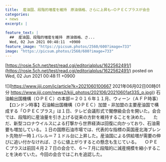 ```yaml
---
title:  産油国、段階的増産を維持　原油価格、さらに上昇も—ＯＰＥＣプラスが会合  
categories:
- news
excerpt: |
  
feature_text: |
  ##  産油国、段階的増産を維持　原油価格、さ...
  Wed, 02 Jun 2021 00:48:11  +0900
feature_image: "https://picsum.photos/2560/600?image=733"
image: "https://picsum.photos/2560/600?image=733"
---
```


[https://rosie.5ch.net/test/read.cgi/editorialplus/1622562491/](https://rosie.5ch.net/test/read.cgi/editorialplus/1622562491/)
posted on Wed, 02 Jun 2021 00:48:11  +0900

<!--more-->

![](https://www.jiji.com/jc/article?k=2021060100667 2021年06月02日00時01分 [https://www.jiji.com/news2/kiji_photos/202106/20210601at33S_p.jpg)](https://www.jiji.com/news2/kiji_photos/202106/20210601at33S_p.jpg)) 石油輸出国機構（ＯＰＥＣ）の本部＝２０１６年１１月、ウィーン（ＡＦＰ時事） 　【ロンドン時事】石油輸出国機構（ＯＰＥＣ）加盟・非加盟の主要産油国で構成する「ＯＰＥＣプラス」は１日、テレビ会議形式で閣僚級会合を開いた。会合では、段階的に産油量を引き上げる従来の方針を維持することを決めた。 　ただ、新型コロナウイルスによる打撃から世界経済は回復に向かっており、石油需要も増加している。１日の国際石油市場では、代表的な指標の英国産北海ブレント先物が一時１バレル＝７１ドル台に上昇した。産油国による供給増が需要の伸びに追い付かなければ、さらに値上がりするとの懸念も生じている。 　ＯＰＥＣプラスは前回４月２７日の会合で、６〜７月に段階的に減産規模を縮小することを決めていた。今回の会合ではこれを追認した。
